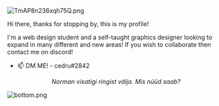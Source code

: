 ![TmAP8n236xqh75Q.png](https://i.loli.net/2020/07/13/OiwrC2KRZNPA9cJ.png)
<!-- You can edit this image in paint and host the image on https://sm.ms/ -->

Hi there, thanks for stopping by, this is my profile!

I'm a web design student and a self-taught graphics designer looking to expand in many different and new areas! If you wish to collaborate then contact me on discord!


- 📫 DM ME! - cedru#2842



<p align="center">
  <i>Norman visatigi ringist välja. Mis nüüd saab?</i><br/>
</p>

![bottom.png](https://i.loli.net/2020/07/12/b3grZD6LFseGuUP.png)
